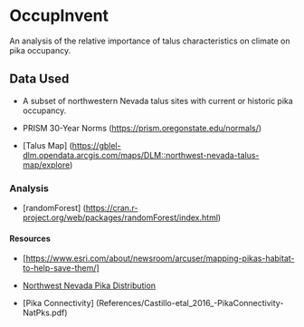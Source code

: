 # OccupInvent
An analysis of the relative importance of talus characteristics on climate on pika occupancy.

## Data Used

- A subset of northwestern Nevada talus sites with current or historic pika occupancy.

- PRISM 30-Year Norms (https://prism.oregonstate.edu/normals/)

- [Talus Map] (https://gblel-dlm.opendata.arcgis.com/maps/DLM::northwest-nevada-talus-map/explore)

### Analysis
 - [randomForest] (https://cran.r-project.org/web/packages/randomForest/index.html)


#### Resources
- [https://www.esri.com/about/newsroom/arcuser/mapping-pikas-habitat-to-help-save-them/]

- [Northwest Nevada Pika Distribution](References/Jeffress_NWNVPika_2017.pdf)

- [Pika Connectivity] (References/Castillo-etal_2016_-PikaConnectivity-NatPks.pdf)

